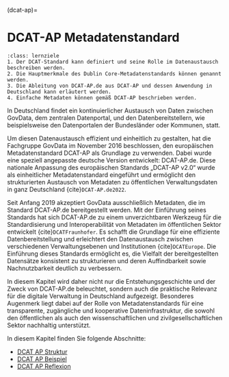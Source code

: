 (dcat-ap)=
# DCAT-AP Metadatenstandard


```{admonition} Lernziel: Metadatenstandards
:class: lernziele
1. Der DCAT-Standard kann definiert und seine Rolle im Datenaustausch beschreiben werden.
2. Die Hauptmerkmale des Dublin Core-Metadatenstandards können genannt werden.
3. Die Ableitung von DCAT-AP.de aus DCAT-AP und dessen Anwendung in Deutschland kann erläutert werden.
4. Einfache Metadaten können gemäß DCAT-AP beschrieben werden.
```

In Deutschland findet ein kontinuierlicher Austausch von Daten zwischen GovData, dem zentralen Datenportal, und den Datenbereitstellern, wie beispielsweise den Datenportalen der Bundesländer oder Kommunen, statt.

Um diesen Datenaustausch effizient und einheitlich zu gestalten, hat die Fachgruppe GovData im November 2016 beschlossen, den europäischen Metadatenstandard DCAT-AP als Grundlage zu verwenden. Dabei wurde eine speziell angepasste deutsche Version entwickelt: DCAT-AP.de. Diese nationale Anpassung des europäischen Standards „DCAT-AP v2.0“ wurde als einheitlicher Metadatenstandard eingeführt und ermöglicht den strukturierten Austausch von Metadaten zu öffentlichen Verwaltungsdaten in ganz Deutschland {cite}`DCAT-AP.de2022`.

Seit Anfang 2019 akzeptiert GovData ausschließlich Metadaten, die im Standard DCAT-AP.de bereitgestellt werden.
Mit der Einführung seines Standards hat sich DCAT-AP.de zu einem unverzichtbaren Werkzeug für die Standardisierung und Interoperabilität von Metadaten im öffentlichen Sektor entwickelt {cite}`DCATFraunhofer`. Es schafft die Grundlage für eine effiziente Datenbereitstellung und erleichtert den Datenaustausch zwischen verschiedenen Verwaltungsebenen und Institutionen {cite}`DCATEurope`. Die Einführung dieses Standards ermöglicht es, die Vielfalt der bereitgestellten Datensätze konsistent zu strukturieren und deren Auffindbarkeit sowie Nachnutzbarkeit deutlich zu verbessern.

In diesem Kapitel wird daher nicht nur die Entstehungsgeschichte und der Zweck von DCAT-AP.de beleuchtet, sondern auch die praktische Relevanz für die digitale Verwaltung in Deutschland aufgezeigt. Besonderes Augenmerk liegt dabei auf der Rolle von Metadatenstandards für eine transparente, zugängliche und kooperative Dateninfrastruktur, die sowohl den öffentlichen als auch den wissenschaftlichen und zivilgesellschaftlichen Sektor nachhaltig unterstützt.

In diesem Kapitel finden Sie folgende Abschnitte: 

- [DCAT AP Struktur](/DCAT_AP_Struktur.md)
- [DCAT AP Beispiel](/DCAT_AP_Beispiel.md)
- [DCAT AP Reflexion](/DCAT_AP_Reflexion.md)
